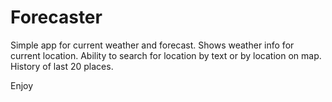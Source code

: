 # Forecaster

Simple app for current weather and forecast. 
Shows weather info for current location.
Ability to search for location by text or by location on map.
History of last 20 places.

Enjoy
